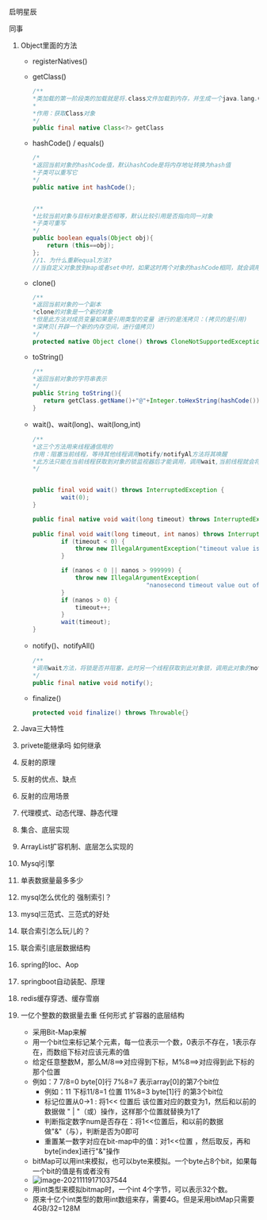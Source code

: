 启明星辰

同事

1. Object里面的方法

   - registerNatives()

   - getClass()

     ~~~java
     /**
     *类加载的第一阶段类的加载就是将.class文件加载到内存，并生成一个java.lang.Class对象的过程
     *
     *作用：获取Class对象
     */
     public final native Class<?> getClass
     ~~~

   - hashCode() / equals()

     ~~~java
     /*
     *返回当前对象的hashCode值，默认hashCode是将内存地址转换为hash值
     *子类可以重写它
     */
     public native int hashCode();
     
     
     /**
     *比较当前对象与目标对象是否相等，默认比较引用是否指向同一对象
     *子类可重写
     */
     public boolean equals(Object obj){
         return (this==obj);
     };
     //1、为什么重新equal方法?
     //当自定义对象放到map或者set中时，如果这时两个对象的hashCode相同，就会调用equasl方法进行比较，这个时候调用Object中默认的equals方法，而默认的equals方法只是比较两个对象的引用是否指向了同一个对象。显然大多数时候指向不同，这样就会将重复的对象存入map或者set中
     
     ~~~

   - clone()

     ~~~java
     /**
     *返回当前对象的一个副本
     *clone的对象是一个新的对象
     *但是此方法对成员变量如果是引用类型的变量 进行的是浅拷贝：(拷贝的是引用)
     *深拷贝(开辟一个新的内存空间，进行值拷贝)
     */
     protected native Object clone() throws CloneNotSupportedException;
     ~~~

   - toString()

     ~~~java
     /**
     *返回当前对象的字符串表示
     */
     public String toString(){
     	return getClass.getName()+"@"+Integer.toHexString(hashCode());
     }
     ~~~

   - wait()、wait(long)、wait(long,int)

     ~~~java
     /**
     *这三个方法用来线程通信用的
     作用：阻塞当前线程，等待其他线程调用notify/notifyAl方法将其唤醒
     *此方法只能在当前线程获取到对象的锁监视器后才能调用，调用wait,当前线程就会将锁监视器进行释放
     */
     
     
     public final void wait() throws InterruptedException {
             wait(0);
     }
     
     public final native void wait(long timeout) throws InterruptedException;
      
     public final void wait(long timeout, int nanos) throws InterruptedException{
             if (timeout < 0) {
                 throw new IllegalArgumentException("timeout value is negative");
             }
     
             if (nanos < 0 || nanos > 999999) {
                 throw new IllegalArgumentException(
                                     "nanosecond timeout value out of range");
             }
             if (nanos > 0) {
                 timeout++;
             }
             wait(timeout);
     }
     ~~~

     

   - notify()、notifyAll()

     ~~~java
     /**
     *调用wait方法，将锁是否并阻塞，此时另一个线程获取到此对象锁，调用此对象的notify/notifyAll方法，将之前的线程唤醒
     */
     public final native void notify();
     ~~~

   - finalize()

     ~~~java
     protected void finalize() throws Throwable{}
     ~~~

     

2. Java三大特性

3. privete能继承吗 如何继承

4. 反射的原理

5. 反射的优点、缺点

6. 反射的应用场景

7. 代理模式、动态代理、静态代理

8. 集合、底层实现

9. ArrayList扩容机制、底层怎么实现的

10. Mysql引擎

11. 单表数据量最多多少 

12. mysql怎么优化的  强制索引？

13. mysql三范式、三范式的好处

14. 联合索引怎么玩儿的？

15. 联合索引底层数据结构

16. spring的Ioc、Aop

17. springboot自动装配、原理

18. redis缓存穿透、缓存雪崩

19. 一亿个整数的数据量去重 任何形式  扩容器的底层结构
    - 采用Bit-Map来解
    - 用一个bit位来标记某个元素，每一位表示一个数，0表示不存在，1表示存在，而数组下标对应该元素的值 
    - 给定任意整数M，那么M/8==>对应得到下标，M%8==>对应得到此下标的那个位置
    - 例如：7  7/8=0 byte[0]行 7%8=7 表示array[0]的第7个bit位
      - 例如：11    下标11/8=1   位置 11%8=3              byte[1]行 的第3个bit位
      - 标记位置从0->1 : 将1<< 位置后  该位置对应的数变为1，然后和以前的数据做 " | "（或）操作，这样那个位置就替换为1了
      - 判断指定数字num是否存在：将1<<位置后，和以前的数据做"&"（与），判断是否为0即可
      - 重置某一数字对应在bit-map中的值：对1<<位置 ，然后取反，再和byte[index]进行"&"操作
    - bitMap可以用int来模拟，也可以byte来模拟。一个byte占8个bit，如果每一个bit的值是有或者没有
    - ![image-20211119171037544](C:\Users\2521573\AppData\Roaming\Typora\typora-user-images\image-20211119171037544.png)
    - 用int类型来模拟bitmap时，一个int 4个字节，可以表示32个数。
    - 原来十亿个int类型的数用int数组来存，需要4G。但是采用bitMap只需要4GB/32=128M























